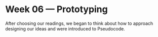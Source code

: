# Week 06 — Prototyping

After choosing our readings, we began to think about how to approach designing our ideas and were introduced to Pseudocode.
